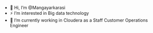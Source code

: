 - 👋 Hi, I’m @Mangayarkarasi
- ⚡️ I’m interested in Big data technology
- 🌱 I’m currently working in Cloudera as a Staff Customer Operations Engineer

<!---
MangaiT/MangaiT is a ✨ special ✨ repository because its `README.md` (this file) appears on your GitHub profile.
You can click the Preview link to take a look at your changes.
--->
